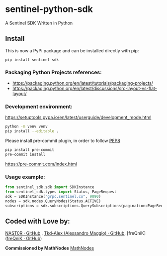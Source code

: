 # sentinel-python-sdk

A Sentinel SDK Written in Python

## Install

This is now a PyPi package and can be installed directly with pip:

```shell
pip install sentinel-sdk
```

### Packaging Python Projects references:

- https://packaging.python.org/en/latest/tutorials/packaging-projects/
- https://packaging.python.org/en/latest/discussions/src-layout-vs-flat-layout/

### Development environment:

https://setuptools.pypa.io/en/latest/userguide/development_mode.html

```bash
python -m venv venv
pip install --editable .
```

Please install pre-commit plugin, in order to follow [PEP8](https://peps.python.org/pep-0008/)

```bash
pip install pre-commit
pre-commit install
```

https://pre-commit.com/index.html

### Usage example:

```python
from sentinel_sdk.sdk import SDKInstance
from sentinel_sdk.types import Status, PageRequest
sdk = SDKInstance("grpc.sentinel.co", 9090)
nodes = sdk.nodes.QueryNodes(Status.ACTIVE)
subscriptions = sdk.subscriptions.QuerySubscriptions(pagination=PageRequest(limit=5000, offset=0, reverse=True))
```

## Coded with Love by:

[NAST0R · GitHub](https://github.com/NAST0R) , [Tkd-Alex (Alessandro Maggio) · GitHub](https://github.com/Tkd-Alex), [freQniK]([freQniK · GitHub](https://github.com/freQniK))

**Commissioned by MathNodes** [MathNodes](https://github.com/MathNodes/sentinel-python-sdk)
